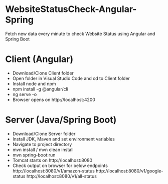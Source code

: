 # WebsiteStatusCheck-Angular-Spring
Fetch new data every minute to check Website Status using Angular and Spring Boot

Client (Angular)
================
- Download/Clone Client folder
- Open folder in Visual Studio Code and cd to Client folder
- Install node and npm
- npm install -g @angular/cli
- ng serve -o
- Browser opens on http://localhost:4200

Server (Java/Spring Boot)
=========================
- Download/Clone Server folder
- Install JDK, Maven and set environment variables
- Navigate to project directory
- mvn install / mvn clean install
- mvn spring-boot:run
- Tomcat starts on http://localhost:8080
- Check output on browser for below endpoints
http://localhost:8080/v1/amazon-status
http://localhost:8080/v1/google-status
http://localhost:8080/v1/all-status
